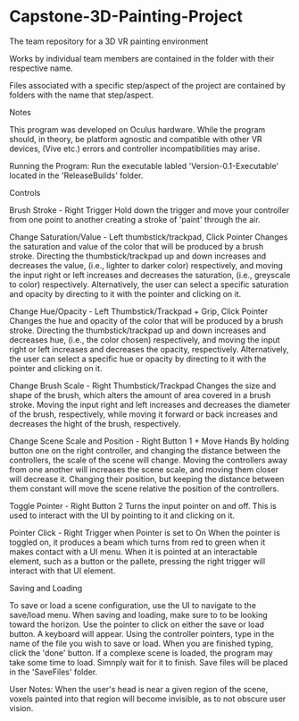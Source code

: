 # Capstone-3D-Painting-Project
The team repository for a 3D VR painting environment

Works by individual team members are contained in the folder with their respective name.

Files associated with a specific step/aspect of the project are contained by folders with the name that step/aspect.

Notes

This program was developed on Oculus hardware. While the program should, in theory, be platform agnostic and 
compatible with other VR devices, (Vive etc.) errors and controller incompatibilities may arise.

Running the Program:
Run the executable labled 'Version-0.1-Executable' located in the 'ReleaseBuilds' folder.

Controls

Brush Stroke - Right Trigger
Hold down the trigger and move your controller from one point to another creating a stroke of 'paint'  through the air.

Change Saturation/Value - Left thumbstick/trackpad, Click Pointer
Changes the saturation and value of the color that will be produced by a brush stroke. Directing the 
thumbstick/trackpad up and down increases and  decreases the value, (i.e., lighter to darker color) 
respectively, and moving the input right or left increases and decreases the saturation, (i.e., greyscale to color) 
respectively. Alternatively, the user can select a specific saturation and opacity by directing to it with the pointer 
and clicking on it.

Change Hue/Opacity - Left Thumbstick/Trackpad + Grip, Click Pointer
Changes the hue and opacity of the color that will be produced by a brush stroke. Directing the thumbstick/trackpad up 
and down increases and decreases hue, (i.e., the color chosen) respectively, and moving the input right or left 
increases and decreases the opacity, respectively. Alternatively, the user can select a specific hue or opacity by 
directing to it with the pointer and clicking on it.

Change Brush Scale - Right Thumbstick/Trackpad
Changes the size and shape of the brush, which alters the amount of area covered in a brush stroke. Moving the input 
right and left increases and decreases the diameter of the brush, respectively, while moving it forward or back 
increases and decreases the hight of the brush, respectively.

Change Scene Scale and Position - Right Button 1 + Move Hands
By holding button one on the right controller, and changing the distance between the controllers, the scale of the 
scene will change. Moving the controllers away from one another will increases the scene scale, and moving them closer 
will decrease it. Changing their position, but keeping the distance between them constant will move the scene relative 
the position of the controllers.

Toggle Pointer - Right Button 2
Turns the input pointer on and off. This is used to interact with the UI by pointing to it and clicking on it.

Pointer Click - Right Trigger when Pointer is set to On
When the pointer is toggled on, it produces a beam which turns from red to green when it makes contact with a UI menu. 
When it is pointed at an interactable element, such as a button or the pallete, pressing the right trigger will 
interact with that UI element.

Saving and Loading

To save or load a scene configuration, use the UI to navigate to the save/load menu. When saving and loading, make sure
to to be looking toward the horizon. Use the pointer to click on either the save or load button. A keyboard will appear.
Using the controller pointers, type in the name of the file you wish to save or load. When you are finished typing, 
click the 'done' button. If a complexe scene is loaded, the program may take some time to load. Simnply wait for it to
finish. Save files will be placed in the 'SaveFiles' folder.

User Notes:
When the user's head is near a given region of the scene, voxels painted into that region will become invisible, as to
not obscure user vision.